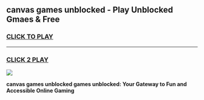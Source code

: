 
## canvas games unblocked - Play Unblocked Gmaes & Free
<h3>
<a href="https://premium.freeplayer.one?title=canvas_games_unblocked&ref=19F">CLICK TO PLAY</a></h3>
<hr>

<h3>
<a href="https://premium.freeplayer.one?title=canvas_games_unblocked&ref=19F">CLICK 2 PLAY</a>
  
</h3>

<a href="https://premium.freeplayer.one?title=canvas_games_unblocked&ref=19F/"><img src="https://clearcache.store/games.png"></a>


**canvas games unblocked games unblocked: Your Gateway to Fun and Accessible Online Gaming**
